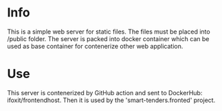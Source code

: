 # Info
This is a simple web server for static files. The files must be placed into /public folder.
The server is packed into docker container which can be used as base container for contenerize other web application.

# Use
This server is contenerized by GitHub action and sent to DockerHub: ifoxit/frontendhost. Then it is used by the 'smart-tenders.fronted' project.